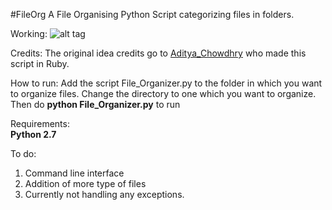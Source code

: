 #FileOrg
A File Organising Python Script categorizing files in folders.

Working:  ![alt tag]( http://media.giphy.com/media/l0Nwxkuf8R4AH4OYw/giphy.gif )

Credits: The original idea credits go to [Aditya_Chowdhry](https://github.com/Aditya-Chowdhry/file_organizer) who made this script in Ruby. 

How to run:
Add the script File_Organizer.py to the folder in which you want to organize files.
Change the directory to one which you want to organize.
Then do  <b>python File_Organizer.py</b>  to run  

Requirements:  
<b>Python 2.7</b>  

To do:  
1. Command line interface  
2. Addition of more type of files  
3. Currently not handling any exceptions.

